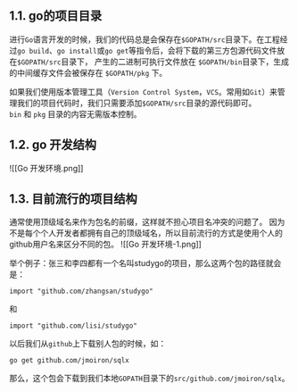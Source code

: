 
## 1.1. go的项目目录
进行`Go`语言开发的时候，我们的代码总是会保存在`$GOPATH/src`目录下。在工程经过`go build`、`go install`或`go get`等指令后，会将下载的第三方包源代码文件放在`$GOPATH/src`目录下， 产生的二进制可执行文件放在 `$GOPATH/bin`目录下，生成的中间缓存文件会被保存在 `$GOPATH/pkg` 下。

如果我们使用版本管理工具（`Version Control System`，`VCS`。常用如`Git`）来管理我们的项目代码时，我们只需要添加`$GOPATH/src`目录的源代码即可。`bin` 和 `pkg` 目录的内容无需版本控制。

## 1.2. go 开发结构
![[Go 开发环境.png]]

## 1.3. 目前流行的项目结构

通常使用顶级域名来作为包名的前缀，这样就不担心项目名冲突的问题了。
因为不是每个个人开发者都拥有自己的顶级域名，所以目前流行的方式是使用个人的github用户名来区分不同的包。
![[Go 开发环境-1.png]]

举个例子：张三和李四都有一个名叫studygo的项目，那么这两个包的路径就会是：

```
import "github.com/zhangsan/studygo"
```

和

```
import "github.com/lisi/studygo"
```

以后我们从`github`上下载别人包的时候，如：

```
go get github.com/jmoiron/sqlx
```

那么，这个包会下载到我们本地`GOPATH`目录下的`src/github.com/jmoiron/sqlx`。
